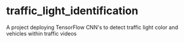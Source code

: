 # traffic_light_identification
A project deploying TensorFlow CNN's to detect traffic light color and vehicles within traffic videos
